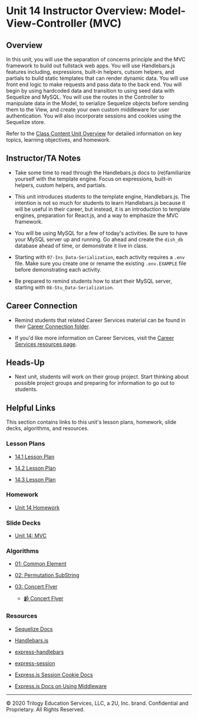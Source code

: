 # Unit 14 Instructor Overview: Model-View-Controller (MVC)

## Overview

In this unit, you will use the separation of concerns principle and the MVC framework to build out fullstack web apps. You will use Handlebars.js features including, expressions, built-in helpers, cutsom helpers, and partials to build static templates that can render dynamic data. You will use front end logic to make requests and pass data to the back end. You will begin by using hardcoded data and transition to using seed data with Sequelize and MySQL. You will use the routes in the Controller to manipulate data in the Model, to serialize Sequelize objects before sending them to the View, and create your own custom middleware for user authentication. You will also incorporate sessions and cookies using the Sequelize store. 

Refer to the [Class Content Unit Overview](../../../01-Class-Content/14-MVC/README.md) for detailed information on key topics, learning objectives, and homework.

## Instructor/TA Notes

* Take some time to read through the Handlebars.js docs to (re)familiarize yourself with the template engine. Focus on expressions, built-in helpers, custom helpers, and partials.

* This unit introduces students to the template engine, Handlebars.js. The intention is not so much for students to learn Handlebars.js because it will be useful in their career, but instead, it is an introduction to template engines, preparation for React.js, and a way to emphasize the MVC framework.

* You will be using MySQL for a few of today's activities. Be sure to have your MySQL server up and running. Go ahead and create the `dish_db` database ahead of time, or demonstrate it live in class.

* Starting with `07-Ins_Data-Serialization`, each activity requires a `.env` file. Make sure you create one or rename the existing `.env.EXAMPLE` file before demonstrating each activity.

* Be prepared to remind students how to start their MySQL server, starting with `08-Stu_Data-Serialization`.

## Career Connection

* Remind students that related Career Services material can be found in their [Career Connection folder](../../../01-Class-Content/14-MVC/04-Career-Connection/README.md).

* If you'd like more information on Career Services, visit the [Career Services resources page](http://bit.ly/CodingCS).

## Heads-Up

* Next unit, students will work on their group project. Start thinking about possible project groups and preparing for information to go out to students.

## Helpful Links

This section contains links to this unit's lesson plans, homework, slide decks, algorithms, and resources.

### Lesson Plans

  * [14.1 Lesson Plan](01-Handlebars/14.1-LESSON-PLAN.md)

  * [14.2 Lesson Plan](02-Day_Authentication/14.2-LESSON-PLAN.md)
  
  * [14.3 Lesson Plan](03-Day_Review/14.3-LESSON-PLAN.md)

### Homework

  * [Unit 14 Homework](../../../01-Class-Content/14-MVC/02-Homework)

### Slide Decks

  * [Unit 14: MVC](https://docs.google.com/presentation/d/1rb2QnbKkUfmwqfUEpdQjV8x6S18ShB1BRdLggIVq6yU/edit?usp=sharing)

### Algorithms

  * [01: Common Element](../../../01-Class-Content/14-MVC/03-Algorithms/01-common-element/)

  * [02: Permutation SubString](../../../01-Class-Content/14-MVC/03-Algorithms/02-permutation-substring/)

  * [03: Concert Flyer]()

    * [📹 Concert Flyer]()

### Resources

  * [Sequelize Docs](https://sequelize.org/master/)

  * [Handlebars.js](https://handlebarsjs.com/)

  * [express-handlebars](https://www.npmjs.com/package/express-handlebars)

  * [express-session](https://www.npmjs.com/package/express-session)

  * [Express.js Session Cookie Docs](https://github.com/expressjs/session#cookie)

  * [Express.js Docs on Using Middleware](https://expressjs.com/en/guide/using-middleware.html)

---
© 2020 Trilogy Education Services, LLC, a 2U, Inc. brand. Confidential and Proprietary. All Rights Reserved.
